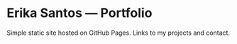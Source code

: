 # Erika Santos — Portfolio
Simple static site hosted on GitHub Pages. Links to my projects and contact.
